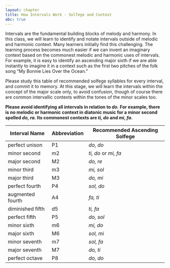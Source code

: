 ```yaml
---
layout: chapter
title: How Intervals Work - Solfege and Context
abc: true
---
```


Intervals are the fundamental building blocks of melody and harmony. In this class, we will learn to identify and notate intervals outside of melodic and harmonic context. Many learners initially find this challenging. The learning process becomes much easier if we can invent an imaginary context based on the commonest melodic and harmonic uses of intervals. For example, it is easy to identify an ascending major sixth if we are able instantly to imagine it in a context such as the first two pitches of the folk song “My Bonnie Lies Over the Ocean.”

Please study this table of recommended solfege syllables for every interval, and commit it to memory. At this stage, we will learn the intervals within the concept of the major scale only, to avoid confusion, though of course there are common intervallic contexts within the tones of the minor scales too.

**Please avoid identifying all intervals in relation to *do.* For example, there is no melodic or harmonic context in diatonic music for a minor second spelled *do, ra.* Its commonest contexts are *ti, do* and *mi, fa*.**

|**Interval Name**   |**Abbreviation**|**Recommended Ascending Solfege**|
|--------------------|----------------|---------------------------------|
|perfect unison      | P1             |*do, do*                         |
|minor second        | m2             |*ti, do* or *mi, fa*             |
|major second        | M2             |*do, re*                         |
|minor third         | m3             |*mi, sol*                        |
|major third         | M3             |*do, mi*                         |
|perfect fourth      | P4             |*sol, do*                        |
|augmented fourth    | A4             |*fa, ti*                         |
|diminished fifth    | d5             |*ti, fa*                         |
|perfect fifth       | P5             |*do, sol*                        |
|minor sixth         | m6             |*mi, do*                         |
|major sixth         | M6             |*sol, mi*                        |
|minor seventh       | m7             |*sol, fa*                        |
|major seventh       | M7             |*do, ti*                         |
|perfect octave      | P8             |*do, do*                         |

